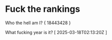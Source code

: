 # Fuck the rankings

Who the hell am I?
{ 18443428 }

What fucking year is it?
[ 2025-03-18T02:13:20Z ]
